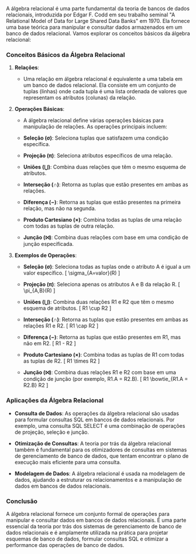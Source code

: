 A álgebra relacional é uma parte fundamental da teoria de bancos de dados relacionais, introduzida por Edgar F. Codd em seu trabalho seminal "A Relational Model of Data for Large Shared Data Banks" em 1970. Ela fornece uma base teórica para manipular e consultar dados armazenados em um banco de dados relacional. Vamos explorar os conceitos básicos da álgebra relacional:

### Conceitos Básicos da Álgebra Relacional

1. **Relações**:
   - Uma relação em álgebra relacional é equivalente a uma tabela em um banco de dados relacional. Ela consiste em um conjunto de tuplas (linhas) onde cada tupla é uma lista ordenada de valores que representam os atributos (colunas) da relação.

2. **Operações Básicas**:
   - A álgebra relacional define várias operações básicas para manipulação de relações. As operações principais incluem:
   
   - **Seleção (σ)**: Seleciona tuplas que satisfazem uma condição específica.
   - **Projeção (π)**: Seleciona atributos específicos de uma relação.
   - **Uniões (⋃)**: Combina duas relações que têm o mesmo esquema de atributos.
   - **Interseção (∩)**: Retorna as tuplas que estão presentes em ambas as relações.
   - **Diferença (−)**: Retorna as tuplas que estão presentes na primeira relação, mas não na segunda.
   - **Produto Cartesiano (×)**: Combina todas as tuplas de uma relação com todas as tuplas de outra relação.
   - **Junção (⨝)**: Combina duas relações com base em uma condição de junção especificada.

3. **Exemplos de Operações**:

   - **Seleção (σ)**: Seleciona todas as tuplas onde o atributo A é igual a um valor específico.
     \[
     \sigma_{A=valor}(R)
     \]

   - **Projeção (π)**: Seleciona apenas os atributos A e B da relação R.
     \[
     \pi_{A,B}(R)
     \]

   - **Uniões (⋃)**: Combina duas relações R1 e R2 que têm o mesmo esquema de atributos.
     \[
     R1 \cup R2
     \]

   - **Interseção (∩)**: Retorna as tuplas que estão presentes em ambas as relações R1 e R2.
     \[
     R1 \cap R2
     \]

   - **Diferença (−)**: Retorna as tuplas que estão presentes em R1, mas não em R2.
     \[
     R1 - R2
     \]

   - **Produto Cartesiano (×)**: Combina todas as tuplas de R1 com todas as tuplas de R2.
     \[
     R1 \times R2
     \]

   - **Junção (⨝)**: Combina duas relações R1 e R2 com base em uma condição de junção (por exemplo, R1.A = R2.B).
     \[
     R1 \bowtie_{R1.A = R2.B} R2
     \]

### Aplicações da Álgebra Relacional

- **Consulta de Dados**: As operações da álgebra relacional são usadas para formular consultas SQL em bancos de dados relacionais. Por exemplo, uma consulta SQL SELECT é uma combinação de operações de projeção, seleção e junção.

- **Otimização de Consultas**: A teoria por trás da álgebra relacional também é fundamental para os otimizadores de consultas em sistemas de gerenciamento de banco de dados, que tentam encontrar o plano de execução mais eficiente para uma consulta.

- **Modelagem de Dados**: A álgebra relacional é usada na modelagem de dados, ajudando a estruturar os relacionamentos e a manipulação de dados em bancos de dados relacionais.

### Conclusão

A álgebra relacional fornece um conjunto formal de operações para manipular e consultar dados em bancos de dados relacionais. É uma parte essencial da teoria por trás dos sistemas de gerenciamento de banco de dados relacionais e é amplamente utilizada na prática para projetar esquemas de banco de dados, formular consultas SQL e otimizar a performance das operações de banco de dados.
